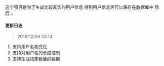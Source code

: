 这个项目是为了生成比较真实的用户信息
得到用户信息后可以保存在数据库中
然后...


#### 更新日志

> 2019/12/29 23:14
1. 支持用户名格式化
2. 支持对用户名的长度控制
3. 支持生成指定数量的数据 ​​​​